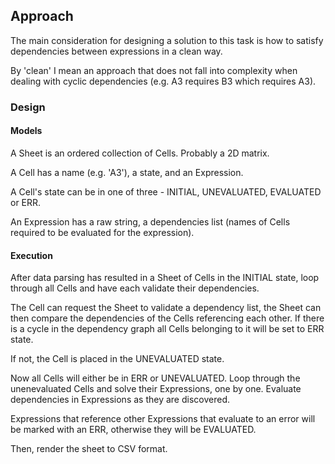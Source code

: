 
## Approach

The main consideration for designing a solution to this task is how to satisfy dependencies between expressions in a clean way.

By 'clean' I mean an approach that does not fall into complexity when dealing with cyclic dependencies (e.g. A3 requires B3 which requires A3).

### Design

#### Models

A Sheet is an ordered collection of Cells. Probably a 2D matrix.

A Cell has a name (e.g. 'A3'), a state, and an Expression.

A Cell's state can be in one of three - INITIAL, UNEVALUATED, EVALUATED or ERR. 

An Expression has a raw string, a dependencies list (names of Cells required to be evaluated for the expression).

#### Execution
 
After data parsing has resulted in a Sheet of Cells in the INITIAL state, loop through all Cells and have each validate their dependencies. 

The Cell can request the Sheet to validate a dependency list, the Sheet can then compare the dependencies of the Cells referencing each other. If there is a cycle in the dependency graph all Cells belonging to it will be set to ERR state. 

If not, the Cell is placed in the UNEVALUATED state.

Now all Cells will either be in ERR or UNEVALUATED. Loop through the unenevaluated Cells and solve their Expressions, one by one. Evaluate dependencies in Expressions as they are discovered. 

Expressions that reference other Expressions that evaluate to an error will be marked with an ERR, otherwise they will be EVALUATED.

Then, render the sheet to CSV format.
